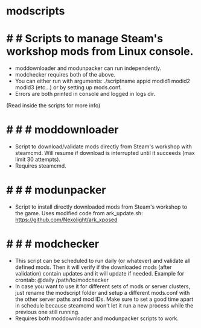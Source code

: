 # modscripts

# # # Scripts to manage Steam's workshop mods from Linux console. 
+ moddownloader and modunpacker can run independently.
+ modchecker requires both of the above.
+ You can either run with arguments: ./scriptname appid modid1 modid2 modid3 (etc...) or by setting up mods.conf.
+ Errors are both printed in console and logged in logs dir.

(Read inside the scripts for more info)



# # # # moddownloader 
+ Script to download/validate mods directly from Steam's workshop with steamcmd.
   Will resume if download is interrupted until it succeeds (max limit 30 attempts).
+ Requires steamcmd.

# # # # modunpacker 
+ Script to install directly downloaded mods from Steam's workshop to the game.
   Uses modified code from ark_update.sh: https://github.com/Nexolight/ark_xposed

# # # # modchecker
+ This script can be scheduled to run daily (or whatever) and validate all defined mods.
   Then it will verify if the downloaded mods (after validation) contain updates and it will update if needed.
   Example for crontab: @daily /path/to/modchecker
+ In case you want to use it for different sets of mods or server clusters, just rename the modscript folder and setup
   a different mods.conf with the other server paths and mod IDs. Make sure to set a good time apart in schedule because
   steamcmd won't let it run a new process while the previous one still running.
+ Requires both moddownloader and modunpacker scripts to work.
